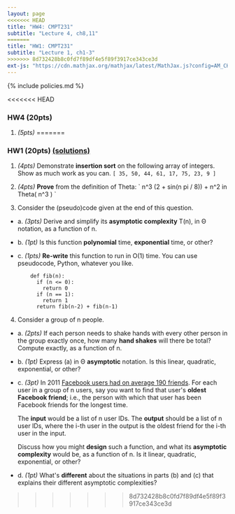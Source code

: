 ```yaml
---
layout: page
<<<<<<< HEAD
title: "HW4: CMPT231"
subtitle: "Lecture 4, ch8,11"
=======
title: "HW1: CMPT231"
subtitle: "Lecture 1, ch1-3"
>>>>>>> 8d732428b8c0fd7f89df4e5f89f3917ce343ce3d
ext-js: "https://cdn.mathjax.org/mathjax/latest/MathJax.js?config=AM_CHTML"
---
```


{% include policies.md %}

<<<<<<< HEAD
### HW4 (20pts)
1. *(5pts)* 
=======
### HW1 (20pts) [(solutions)](solns)

1. *(4pts)* Demonstrate **insertion sort** on the following array of integers.
  Show as much work as you can.
  `[ 35, 50, 44, 61, 17, 75, 23, 9 ]`

2. *(4pts)* **Prove** from the definition of Theta:
  \` n^3 (2 + sin(n pi / 8)) + n^2 in Theta( n^3 ) \`

3. Consider the (pseudo)code given at the end of this question.
  + a. *(3pts)* Derive and simplify its **asymptotic complexity** T(n),
    in &Theta; notation, as a function of n.
  + b. *(1pt)* Is this function **polynomial** time, **exponential** time, or other?
  + c. *(1pts)* **Re-write** this function to run in O(1) time.
    You can use pseudocode, Python, whatever you like.

            def fib(n):
              if (n <= 0):
                return 0
              if (n == 1):
                return 1
              return fib(n-2) + fib(n-1)

4. Consider a group of n people.

  + a. *(2pts)* If each person needs to shake hands with every other person
    in the group exactly once, how many **hand shakes** will there be total?
    Compute exactly, as a function of n.

  + b. *(1pt)* Express (a) in &Theta; **asymptotic** notation.
    Is this linear, quadratic, exponential, or other?

  + c. *(3pt)* In 2011 [Facebook users had on average 190 friends](https://www.facebook.com/notes/facebook-data-science/anatomy-of-facebook/10150388519243859/).
    For each user in a group of n users, say you want to find that user's
    **oldest Facebook friend**; i.e., the person with which that user has
    been Facebook friends for the longest time.

    The **input** would be a list of n user IDs.
    The **output** should be a list of n user IDs, where the i-th user
    in the output is the oldest friend for the i-th user in the input.

    Discuss how you might **design** such a function,
    and what its **asymptotic complexity** would be, as a function of n.
    Is it linear, quadratic, exponential, or other?

  + d. *(1pt)* What's **different** about the situations in parts (b) and (c)
    that explains their different asymptotic complexities?

>>>>>>> 8d732428b8c0fd7f89df4e5f89f3917ce343ce3d
